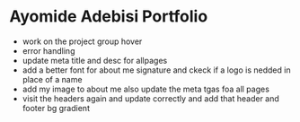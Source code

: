 # Ayomide Adebisi Portfolio


- work on the project group hover
- error handling
- update meta title and desc for allpages
- add a better font for about me signature and ckeck if a logo is nedded in place of a name
- add my image to about me also update the meta tgas foa all pages
- visit the headers again and update correctly and add that header and footer bg gradient


<!-- Welcome to my portfolio! I'm a passionate Full Stack Developer with a knack for building dynamic, user-friendly web applications. With expertise in both front-end and back-end technologies, I create seamless digital experiences from concept to deployment. Explore my projects, skills, and experience to see how I can bring your ideas to life. Let's build something amazing together! -->